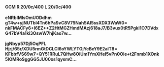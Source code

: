 #### GCM R 20/0c/400 L 20/0c/400
**eNRbIMlsOmUODdhm**<br/>**gT4w+yjNUTbl4Tn6hPaSvC8V75Nah5Al5ssXDX3WaW0=**<br/>**nkFMACFy6+I6EZ++Z2HtMGZHmdMAzj618aJ7/B3vux0tR5PgkI1O7DVdxG47bV4a1ki3OswW7hjKao7w...**<br/><br/>
**jgNbyp57Dj5OqPFL**<br/>**Hjrj/65r/XDU5rmGtDCLCl6oYWLYTGjYcBeY9E2aIT8=**<br/>**KFbbfVS69w7+QY51RRuL7QHw8OiUm1YmXHel5vPn0OIe+t2Fnmb1XOnk5IOMRoSggGG5JU00xs1qysmC...**